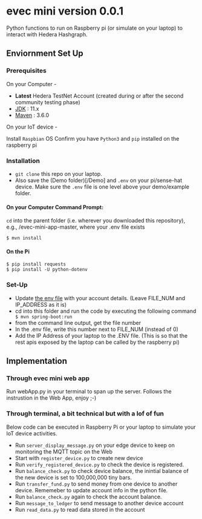# evec mini version 0.0.1 

Python functions to run on Raspberry pi (or simulate on your laptop) to interact with Hedera Hashgraph.

## Enviornment Set Up

### Prerequisites
On your Computer - 

* **Latest** Hedera TestNet Account (created during or after the second  community testing phase)
* [JDK](https://www.oracle.com/technetwork/java/javase/downloads/jdk10-downloads-4416644.html) : 11.x
* [Maven](https://maven.apache.org/) : 3.6.0

On your IoT device - 

Install `Raspbian` OS
Confirm you have `Python3` and `pip` installed on the raspberry pi

### Installation 
* `git clone` this repo on your laptop.
* Also save the (Demo folder)[/Demo] and `.env` on your pi/sense-hat device. Make sure the `.env` file is one level above your demo/example folder. 

#### On your Computer Command Prompt: 
`cd` into the parent folder (i.e. wherever you downloaded this repository), e.g., /evec-mini-app-master, where your .env file exists
```
$ mvn install
```

#### On the Pi
```
$ pip install requests
$ pip install -U python-dotenv
```

### Set-Up

* Update [the env file](.env) with your account details. (Leave FILE_NUM and IP_ADDRESS as it is)
* cd into this folder and run the code by executing the following command
``` $ mvn spring-boot:run```
* from the command line output, get the file number
* In the .env file, write this number next to FILE_NUM (instead of 0)
* Add the IP Address of your laptop to the .ENV file. (This is so that the rest apis exposed by the laptop can be called by the raspberry pi)


## Implementation

### Through evec mini web app

Run webApp.py in your terminal to span up the server. Follows the instrustion in the Web App, enjoy ;-)

### Through terminal, a bit technical but with a lof of fun 
Below code can be executed in Raspberry Pi or your laptop to simulate your IoT device activities.

* Run ```server_display_message.py``` on your edge device to keep on monitoring the MQTT topic on the Web
* Start with ```register_device.py``` to create new device
* Run ```verify_registered_device.py``` to check the device is registered.
* Run ```balance_check.py``` to check device balance, the inintial balance of the new device is set to 100,000,000 tiny bars. 
* Run ```transfer_fund.py``` to send money from one device to another device. Rememeber to update account info in the python file.
* Run ```balance_check.py``` again to check the account balance.
* Run ```message_to_ledger``` to send message to another device account
* Run ```read_data.py``` to read data stored in the account

